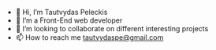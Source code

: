 - 👋 Hi, I’m Tautvydas Peleckis
- 👀 I’m a Front-End web developer
- 💞️ I’m looking to collaborate on different interesting projects
- 📫 How to reach me tautvydaspe@gmail.com

<!---
tautvydaspe/tautvydaspe is a ✨ special ✨ repository because its `README.md` (this file) appears on your GitHub profile.
You can click the Preview link to take a look at your changes.
--->

